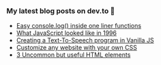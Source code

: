 ### My latest blog posts on dev.to 📖

<!-- BLOG-POST-LIST:START -->
- [Easy console.log&lpar;&rpar; inside one liner functions](https://dev.to/js_bits_bill/easy-consolelog-inside-one-liner-functions-2mja)
- [What JavaScript looked like in 1996](https://dev.to/js_bits_bill/what-javascript-looked-like-in-1996-3o9)
- [Creating a Text-To-Speech program in Vanilla JS](https://dev.to/js_bits_bill/creating-a-text-to-speech-program-in-vanilla-js-586l)
- [Customize any website with your own CSS](https://dev.to/js_bits_bill/customize-any-website-with-your-own-css-2bll)
- [3 Uncommon but useful HTML elements](https://dev.to/js_bits_bill/3-uncommon-but-useful-html-elements-jdi)
<!-- BLOG-POST-LIST:END -->

